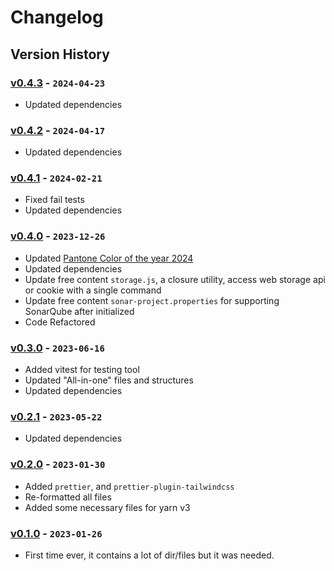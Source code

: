 # Changelog

## Version History

### [v0.4.3] - `2024-04-23`

- Updated dependencies

### [v0.4.2] - `2024-04-17`

- Updated dependencies

### [v0.4.1] - `2024-02-21`

- Fixed fail tests
- Updated dependencies

### [v0.4.0] - `2023-12-26`

- Updated [Pantone Color of the year 2024](https://www.pantone.com/color-of-the-year/2024)
- Updated dependencies
- Update free content `storage.js`, a closure utility, access web storage api or cookie with a single command
- Update free content `sonar-project.properties` for supporting SonarQube after initialized
- Code Refactored

### [v0.3.0] - `2023-06-16`

- Added vitest for testing tool
- Updated "All-in-one" files and structures
- Updated dependencies

### [v0.2.1] - `2023-05-22`

- Updated dependencies

### [v0.2.0] - `2023-01-30`

- Added `prettier`, and `prettier-plugin-tailwindcss`
- Re-formatted all files
- Added some necessary files for yarn v3

### [v0.1.0] - `2023-01-26`

- First time ever, it contains a lot of dir/files but it was needed.

[v0.4.3]: https://github.com/buildingwatsize/vite-react-tailwind-antd/releases/tag/v0.4.3
[v0.4.2]: https://github.com/buildingwatsize/vite-react-tailwind-antd/releases/tag/v0.4.2
[v0.4.1]: https://github.com/buildingwatsize/vite-react-tailwind-antd/releases/tag/v0.4.1
[v0.4.0]: https://github.com/buildingwatsize/vite-react-tailwind-antd/releases/tag/v0.4.0
[v0.3.0]: https://github.com/buildingwatsize/vite-react-tailwind-antd/releases/tag/v0.3.0
[v0.2.1]: https://github.com/buildingwatsize/vite-react-tailwind-antd/releases/tag/v0.2.1
[v0.2.0]: https://github.com/buildingwatsize/vite-react-tailwind-antd/releases/tag/v0.2.0
[v0.1.0]: https://github.com/buildingwatsize/vite-react-tailwind-antd/releases/tag/v0.1.0
